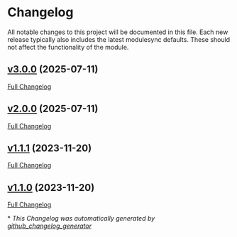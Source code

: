 # Changelog

All notable changes to this project will be documented in this file.
Each new release typically also includes the latest modulesync defaults.
These should not affect the functionality of the module.

## [v3.0.0](https://github.com/Toutzn/puppet-motd/tree/v3.0.0) (2025-07-11)

[Full Changelog](https://github.com/Toutzn/puppet-motd/compare/v2.0.0...v3.0.0)

## [v2.0.0](https://github.com/Toutzn/puppet-motd/tree/v2.0.0) (2025-07-11)

[Full Changelog](https://github.com/Toutzn/puppet-motd/compare/v1.1.1...v2.0.0)

## [v1.1.1](https://github.com/Toutzn/puppet-motd/tree/v1.1.1) (2023-11-20)

[Full Changelog](https://github.com/Toutzn/puppet-motd/compare/v1.1.0...v1.1.1)

## [v1.1.0](https://github.com/Toutzn/puppet-motd/tree/v1.1.0) (2023-11-20)

[Full Changelog](https://github.com/Toutzn/puppet-motd/compare/f22d10b61617a2c71bcbaaf6d4f9e8a0c3575815...v1.1.0)



\* *This Changelog was automatically generated by [github_changelog_generator](https://github.com/github-changelog-generator/github-changelog-generator)*
